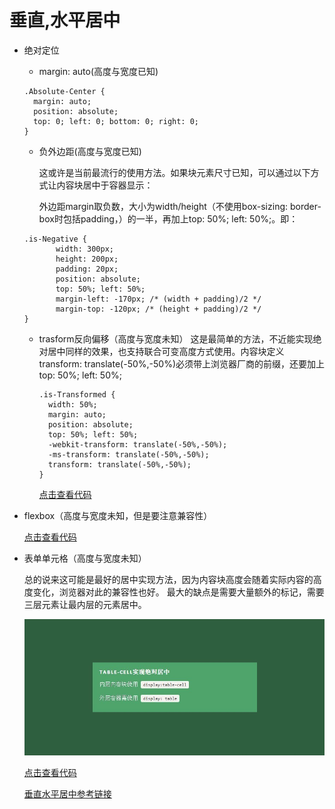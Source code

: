 # 垂直,水平居中

+ 绝对定位

    - margin: auto(高度与宽度已知)

    ```
    .Absolute-Center {
      margin: auto;
      position: absolute;
      top: 0; left: 0; bottom: 0; right: 0;
    }
    ```

   - 负外边距(高度与宽度已知)

        这或许是当前最流行的使用方法。如果块元素尺寸已知，可以通过以下方式让内容块居中于容器显示：

        外边距margin取负数，大小为width/height（不使用box-sizing: border-box时包括padding，）的一半，再加上top: 50%; left: 50%;。即：

    ```
   .is-Negative {
           width: 300px;
           height: 200px;
           padding: 20px;
           position: absolute;
           top: 50%; left: 50%;
           margin-left: -170px; /* (width + padding)/2 */
           margin-top: -120px; /* (height + padding)/2 */
   }
    ```

  - trasform反向偏移（高度与宽度未知）
  这是最简单的方法，不近能实现绝对居中同样的效果，也支持联合可变高度方式使用。内容块定义transform: translate(-50%,-50%)必须带上浏览器厂商的前缀，还要加上top: 50%; left: 50%;

    ```
    .is-Transformed {
      width: 50%;
      margin: auto;
      position: absolute;
      top: 50%; left: 50%;
      -webkit-transform: translate(-50%,-50%);
      -ms-transform: translate(-50%,-50%);
      transform: translate(-50%,-50%);
    }
    ```

    <a href="./relase/center-absolute.html">点击查看代码</a>

+ flexbox（高度与宽度未知，但是要注意兼容性）

    <a href="./relase/center-flexbox.html">点击查看代码</a>

+ 表单单元格（高度与宽度未知）

    总的说来这可能是最好的居中实现方法，因为内容块高度会随着实际内容的高度变化，浏览器对此的兼容性也好。
    最大的缺点是需要大量额外的标记，需要三层元素让最内层的元素居中。

    ![表单单元格](relase/images/table-center.png)

    <a href="./relase/center-table.html">点击查看代码</a>

    <a href='http://blog.csdn.net/freshlover/article/details/11579669'>垂直水平居中参考链接</a>